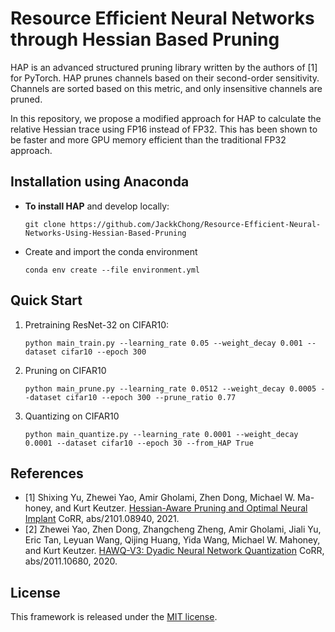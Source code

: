 # Resource Efficient Neural Networks through Hessian Based Pruning

HAP is an advanced structured pruning library written by the authors of [1] for PyTorch. HAP prunes channels based on their second-order sensitivity. Channels are sorted based on this metric, and only insensitive channels are pruned.

In this repository, we propose a modified approach for HAP to calculate the relative Hessian trace using FP16 instead of FP32. This has been shown to be faster and more GPU memory efficient than the traditional FP32 approach.


## Installation using Anaconda

- **To install HAP** and develop locally:

   ```
   git clone https://github.com/JackkChong/Resource-Efficient-Neural-Networks-Using-Hessian-Based-Pruning
   ```

- Create and import the conda environment
   ```
   conda env create --file environment.yml
   ```

## Quick Start

1. Pretraining ResNet-32 on CIFAR10:

   ```
   python main_train.py --learning_rate 0.05 --weight_decay 0.001 --dataset cifar10 --epoch 300
   ```



2. Pruning on CIFAR10

   ```
   python main_prune.py --learning_rate 0.0512 --weight_decay 0.0005 --dataset cifar10 --epoch 300 --prune_ratio 0.77
   ```



3. Quantizing on CIFAR10

   ```
   python main_quantize.py --learning_rate 0.0001 --weight_decay 0.0001 --dataset cifar10 --epoch 30 --from_HAP True
   ```
   
## References

- [1] Shixing Yu, Zhewei Yao, Amir Gholami, Zhen Dong, Michael W. Ma-honey, and Kurt Keutzer. [Hessian-Aware Pruning and Optimal Neural Implant](https://arxiv.org/abs/2101.08940) CoRR, abs/2101.08940, 2021.
- [2] Zhewei Yao, Zhen Dong, Zhangcheng Zheng, Amir Gholami, Jiali Yu, Eric Tan, Leyuan Wang, Qijing Huang, Yida Wang, Michael W. Mahoney, and Kurt Keutzer. [HAWQ-V3: Dyadic Neural Network Quantization](https://arxiv.org/abs/2011.10680) CoRR, abs/2011.10680, 2020.


## License

This framework is released under the [MIT license](https://github.com/JackkChong/Resource-Efficient-Neural-Networks-Using-Hessian-Based-Pruning/blob/master/LICENSE.txt).
